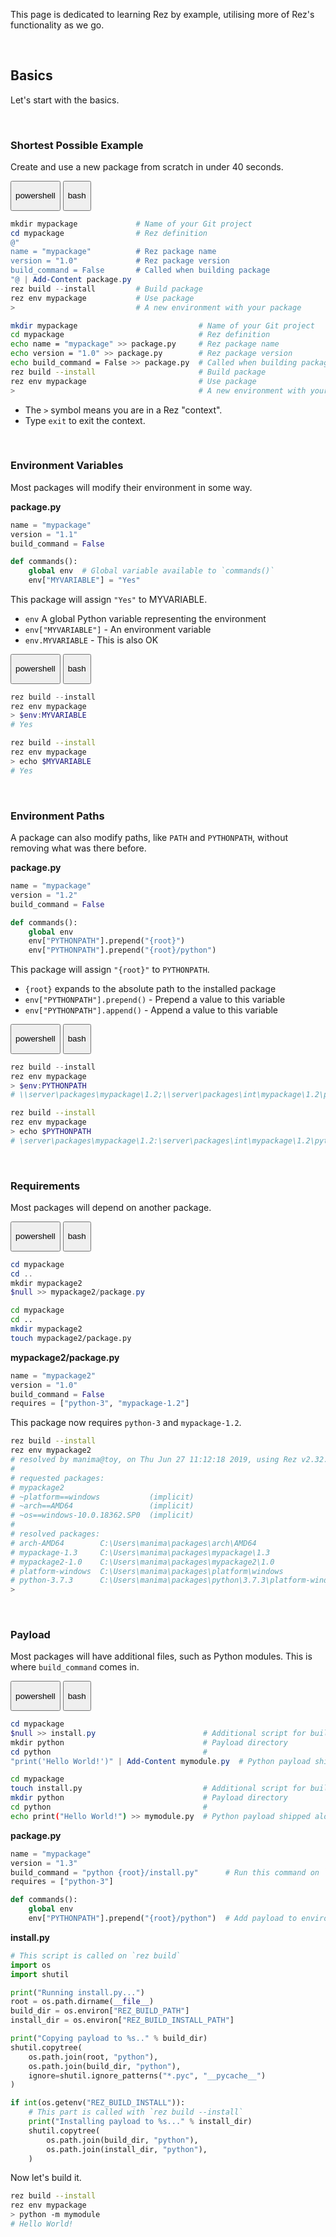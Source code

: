 This page is dedicated to learning Rez by example, utilising more of Rez's functionality as we go.

<br>

## Basics

Let's start with the basics.

<br>

### Shortest Possible Example

Create and use a new package from scratch in under 40 seconds.

<div class="tabs">
  <button class="tab powershell " onclick="setTab(event, 'powershell')"><p>powershell</p><div class="tab-gap"></div></button>
  <button class="tab bash " onclick="setTab(event, 'bash')"><p>bash</p><div class="tab-gap"></div></button>
</div>

<div class="tab-content powershell" markdown="1">

```powershell
mkdir mypackage             # Name of your Git project
cd mypackage                # Rez definition
@"
name = "mypackage"          # Rez package name
version = "1.0"             # Rez package version
build_command = False       # Called when building package
"@ | Add-Content package.py
rez build --install         # Build package
rez env mypackage           # Use package
>                           # A new environment with your package
```

</div>

<div class="tab-content bash" markdown="1">

```bash
mkdir mypackage                           # Name of your Git project
cd mypackage                              # Rez definition
echo name = "mypackage" >> package.py     # Rez package name
echo version = "1.0" >> package.py        # Rez package version
echo build_command = False >> package.py  # Called when building package
rez build --install                       # Build package
rez env mypackage                         # Use package
>                                         # A new environment with your package
```

</div>

- The `>` symbol means you are in a Rez "context".
- Type `exit` to exit the context.

<br>

### Environment Variables

Most packages will modify their environment in some way.

**package.py**

```python
name = "mypackage"
version = "1.1"
build_command = False

def commands():
    global env  # Global variable available to `commands()`
    env["MYVARIABLE"] = "Yes"
```

This package will assign `"Yes"` to MYVARIABLE.

- `env` A global Python variable representing the environment
- `env["MYVARIABLE"]` - An environment variable
- `env.MYVARIABLE` - This is also OK

<div class="tabs">
  <button class="tab powershell " onclick="setTab(event, 'powershell')"><p>powershell</p><div class="tab-gap"></div></button>
  <button class="tab bash " onclick="setTab(event, 'bash')"><p>bash</p><div class="tab-gap"></div></button>
</div>

<div class="tab-content powershell" markdown="1">

```powershell
rez build --install
rez env mypackage
> $env:MYVARIABLE
# Yes
```

</div>

<div class="tab-content bash" markdown="1">

```bash
rez build --install
rez env mypackage
> echo $MYVARIABLE
# Yes
```

</div>

<br>

### Environment Paths

A package can also modify paths, like `PATH` and `PYTHONPATH`, without removing what was there before.

**package.py**

```python
name = "mypackage"
version = "1.2"
build_command = False

def commands():
    global env
    env["PYTHONPATH"].prepend("{root}")
    env["PYTHONPATH"].prepend("{root}/python")
```

This package will assign `"{root}"` to `PYTHONPATH`.

- `{root}` expands to the absolute path to the installed package
- `env["PYTHONPATH"].prepend()` - Prepend a value to this variable
- `env["PYTHONPATH"].append()` - Append a value to this variable

<div class="tabs">
  <button class="tab powershell " onclick="setTab(event, 'powershell')"><p>powershell</p><div class="tab-gap"></div></button>
  <button class="tab bash " onclick="setTab(event, 'bash')"><p>bash</p><div class="tab-gap"></div></button>
</div>

<div class="tab-content powershell" markdown="1">

```powershell
rez build --install
rez env mypackage
> $env:PYTHONPATH
# \\server\packages\mypackage\1.2;\\server\packages\int\mypackage\1.2\python
```

</div>

<div class="tab-content bash" markdown="1">

```bash
rez build --install
rez env mypackage
> echo $PYTHONPATH
# \server\packages\mypackage\1.2:\server\packages\int\mypackage\1.2\python
```

</div>

<br>

### Requirements

Most packages will depend on another package.

<div class="tabs">
  <button class="tab powershell " onclick="setTab(event, 'powershell')"><p>powershell</p><div class="tab-gap"></div></button>
  <button class="tab bash " onclick="setTab(event, 'bash')"><p>bash</p><div class="tab-gap"></div></button>
</div>

<div class="tab-content powershell" markdown="1">

```powershell
cd mypackage
cd ..
mkdir mypackage2
$null >> mypackage2/package.py
```

</div>

<div class="tab-content bash" markdown="1">

```bash
cd mypackage
cd ..
mkdir mypackage2
touch mypackage2/package.py
```

</div>

**mypackage2/package.py**

```python
name = "mypackage2"
version = "1.0"
build_command = False
requires = ["python-3", "mypackage-1.2"]
```

This package now requires `python-3` and `mypackage-1.2`.

```bash
rez build --install
rez env mypackage2
# resolved by manima@toy, on Thu Jun 27 11:12:18 2019, using Rez v2.32.1
# 
# requested packages:
# mypackage2
# ~platform==windows           (implicit)
# ~arch==AMD64                 (implicit)
# ~os==windows-10.0.18362.SP0  (implicit)
# 
# resolved packages:
# arch-AMD64        C:\Users\manima\packages\arch\AMD64                                (local)
# mypackage-1.3     C:\Users\manima\packages\mypackage\1.3                             (local)
# mypackage2-1.0    C:\Users\manima\packages\mypackage2\1.0                            (local)
# platform-windows  C:\Users\manima\packages\platform\windows                          (local)
# python-3.7.3      C:\Users\manima\packages\python\3.7.3\platform-windows\arch-AMD64  (local)
> 
```

<br>

### Payload

Most packages will have additional files, such as Python modules. This is where `build_command` comes in.

<div class="tabs">
  <button class="tab powershell " onclick="setTab(event, 'powershell')"><p>powershell</p><div class="tab-gap"></div></button>
  <button class="tab bash " onclick="setTab(event, 'bash')"><p>bash</p><div class="tab-gap"></div></button>
</div>

<div class="tab-content powershell" markdown="1">

```powershell
cd mypackage
$null >> install.py                        # Additional script for build
mkdir python                               # Payload directory
cd python                                  # 
"print('Hello World!')" | Add-Content mymodule.py  # Python payload shipped alongside package
```

</div>

<div class="tab-content bash" markdown="1">

```bash
cd mypackage
touch install.py                           # Additional script for build
mkdir python                               # Payload directory
cd python                                  # 
echo print("Hello World!") >> mymodule.py  # Python payload shipped alongside package
```

</div>

**package.py**

```python
name = "mypackage"
version = "1.3"
build_command = "python {root}/install.py"      # Run this command on `rez build`
requires = ["python-3"]

def commands():
    global env
    env["PYTHONPATH"].prepend("{root}/python")  # Add payload to environment
```

**install.py**

```python
# This script is called on `rez build`
import os
import shutil

print("Running install.py...")
root = os.path.dirname(__file__)
build_dir = os.environ["REZ_BUILD_PATH"]
install_dir = os.environ["REZ_BUILD_INSTALL_PATH"]

print("Copying payload to %s.." % build_dir)
shutil.copytree(
    os.path.join(root, "python"),
    os.path.join(build_dir, "python"),
    ignore=shutil.ignore_patterns("*.pyc", "__pycache__")
)

if int(os.getenv("REZ_BUILD_INSTALL")):
    # This part is called with `rez build --install`
    print("Installing payload to %s..." % install_dir)
    shutil.copytree(
        os.path.join(build_dir, "python"),
        os.path.join(install_dir, "python"),
    )
```

Now let's build it.

```bash
rez build --install
rez env mypackage
> python -m mymodule
# Hello World!
```
